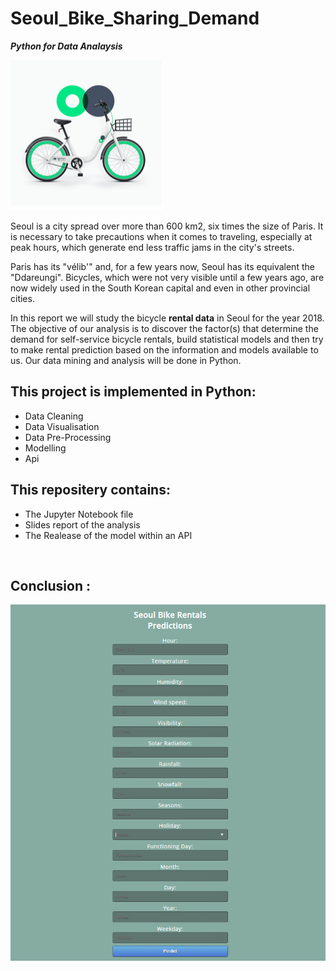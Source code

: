 # Seoul_Bike_Sharing_Demand
***Python for Data Analaysis***

![alt text](https://github.com/MariamBrh/Seoul_Bike_Sharing_Demand/blob/main/thumbnail_VELO.png)

Seoul is a city spread over more than 600 km2, six times the size of Paris. It is necessary to take precautions when it comes to traveling, especially at peak hours, which generate end less traffic jams in the city's streets.

Paris has its "vélib'" and, for a few years now, Seoul has its equivalent the "Ddareungi". Bicycles, which were not very visible until a few years ago, are now widely used in the South Korean capital and even in other provincial cities.

In this report we will study the bicycle **rental data** in Seoul for the year 2018. The objective of our analysis is to discover the factor(s) that determine the demand for self-service bicycle rentals, build statistical models and then try to make rental prediction based on the information and models available to us. Our data mining and analysis will be done in Python.

## This project is implemented in Python:  
- Data Cleaning
- Data Visualisation
- Data Pre-Processing
- Modelling
- Api
  
 
## This repositery contains:
* The Jupyter Notebook file
* Slides report of the analysis
* The Realease of the model within an API 
<br> 

## Conclusion :


![alt text](https://github.com/MariamBrh/Seoul_Bike_Sharing_Demand/blob/main/api.PNG)
